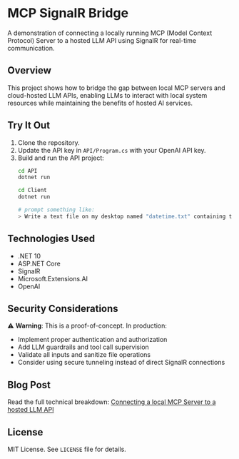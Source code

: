 # MCP SignalR Bridge

A demonstration of connecting a locally running MCP (Model Context Protocol) Server to a hosted LLM API using SignalR for real-time communication.

## Overview

This project shows how to bridge the gap between local MCP servers and cloud-hosted LLM APIs, enabling LLMs to interact with local system resources while maintaining the benefits of hosted AI services.

## Try It Out
1. Clone the repository.
2. Update the API key in `API/Program.cs` with your OpenAI API key.
3. Build and run the API project:
   ```bash
   cd API
   dotnet run

   cd Client
   dotnet run

   # prompt something like:
   > Write a text file on my desktop named "datetime.txt" containing the current date and time.
   ```

## Technologies Used

- .NET 10
- ASP.NET Core
- SignalR
- Microsoft.Extensions.AI
- OpenAI

## Security Considerations

⚠️ **Warning**: This is a proof-of-concept. In production:
- Implement proper authentication and authorization
- Add LLM guardrails and tool call supervision
- Validate all inputs and sanitize file operations
- Consider using secure tunneling instead of direct SignalR connections

## Blog Post

Read the full technical breakdown: [Connecting a local MCP Server to a hosted LLM API](https://johnnys.news/2025/09/Connecting-a-local-MCP-Server-to-a-hosted-LLM-API/)

## License
MIT License. See `LICENSE` file for details.
